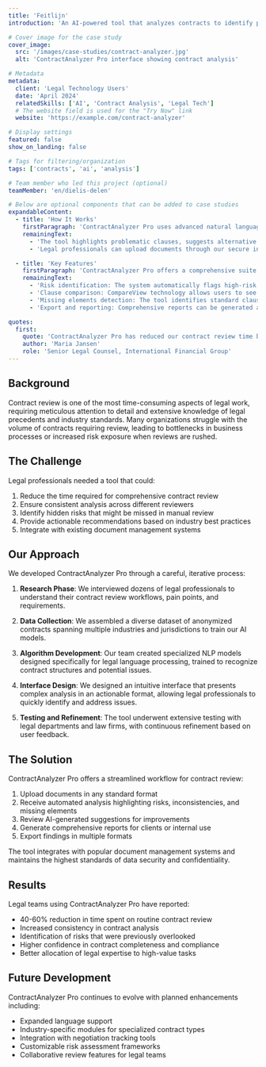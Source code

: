 ```yaml
---
title: 'Feitlijn'
introduction: 'An AI-powered tool that analyzes contracts to identify potential risks, missing clauses, and improvement opportunities for legal professionals.'

# Cover image for the case study
cover_image:
  src: '/images/case-studies/contract-analyzer.jpg'
  alt: 'ContractAnalyzer Pro interface showing contract analysis'

# Metadata
metadata:
  client: 'Legal Technology Users'
  date: 'April 2024'
  relatedSkills: ['AI', 'Contract Analysis', 'Legal Tech']
  # The website field is used for the "Try Now" link
  website: 'https://example.com/contract-analyzer'

# Display settings
featured: false
show_on_landing: false

# Tags for filtering/organization
tags: ['contracts', 'ai', 'analysis']

# Team member who led this project (optional)
teamMember: 'en/dielis-delen'

# Below are optional components that can be added to case studies
expandableContent:
  - title: 'How It Works'
    firstParagraph: 'ContractAnalyzer Pro uses advanced natural language processing to scan legal documents and identify patterns, inconsistencies, and potential risks. The system has been trained on thousands of contracts across multiple jurisdictions.'
    remainingText:
      - 'The tool highlights problematic clauses, suggests alternative wording, and identifies missing sections that are standard in similar agreements. It can process documents in multiple formats including PDF, DOCX, and plain text.'
      - 'Legal professionals can upload documents through our secure interface, receive an analysis within minutes, and export findings in various formats for client presentations or internal use.'

  - title: 'Key Features'
    firstParagraph: 'ContractAnalyzer Pro offers a comprehensive suite of features designed specifically for legal professionals working with contracts.'
    remainingText:
      - 'Risk identification: The system automatically flags high-risk clauses and provisions that may lead to future disputes or liabilities.'
      - 'Clause comparison: CompareView technology allows users to see how specific clauses compare to industry standards and best practices.'
      - 'Missing elements detection: The tool identifies standard clauses or provisions that are missing from the document based on contract type.'
      - 'Export and reporting: Comprehensive reports can be generated and exported in multiple formats for client presentations.'

quotes:
  first:
    quote: 'ContractAnalyzer Pro has reduced our contract review time by 40% while significantly increasing the consistency and thoroughness of our analysis.'
    author: 'Maria Jansen'
    role: 'Senior Legal Counsel, International Financial Group'
---
```


## Background

Contract review is one of the most time-consuming aspects of legal work, requiring meticulous attention to detail and extensive knowledge of legal precedents and industry standards. Many organizations struggle with the volume of contracts requiring review, leading to bottlenecks in business processes or increased risk exposure when reviews are rushed.

## The Challenge

Legal professionals needed a tool that could:

1. Reduce the time required for comprehensive contract review
2. Ensure consistent analysis across different reviewers
3. Identify hidden risks that might be missed in manual review
4. Provide actionable recommendations based on industry best practices
5. Integrate with existing document management systems

## Our Approach

We developed ContractAnalyzer Pro through a careful, iterative process:

1. **Research Phase**: We interviewed dozens of legal professionals to understand their contract review workflows, pain points, and requirements.

2. **Data Collection**: We assembled a diverse dataset of anonymized contracts spanning multiple industries and jurisdictions to train our AI models.

3. **Algorithm Development**: Our team created specialized NLP models designed specifically for legal language processing, trained to recognize contract structures and potential issues.

4. **Interface Design**: We designed an intuitive interface that presents complex analysis in an actionable format, allowing legal professionals to quickly identify and address issues.

5. **Testing and Refinement**: The tool underwent extensive testing with legal departments and law firms, with continuous refinement based on user feedback.

## The Solution

ContractAnalyzer Pro offers a streamlined workflow for contract review:

1. Upload documents in any standard format
2. Receive automated analysis highlighting risks, inconsistencies, and missing elements
3. Review AI-generated suggestions for improvements
4. Generate comprehensive reports for clients or internal use
5. Export findings in multiple formats

The tool integrates with popular document management systems and maintains the highest standards of data security and confidentiality.

## Results

Legal teams using ContractAnalyzer Pro have reported:

- 40-60% reduction in time spent on routine contract review
- Increased consistency in contract analysis
- Identification of risks that were previously overlooked
- Higher confidence in contract completeness and compliance
- Better allocation of legal expertise to high-value tasks

## Future Development

ContractAnalyzer Pro continues to evolve with planned enhancements including:

- Expanded language support
- Industry-specific modules for specialized contract types
- Integration with negotiation tracking tools
- Customizable risk assessment frameworks
- Collaborative review features for legal teams
